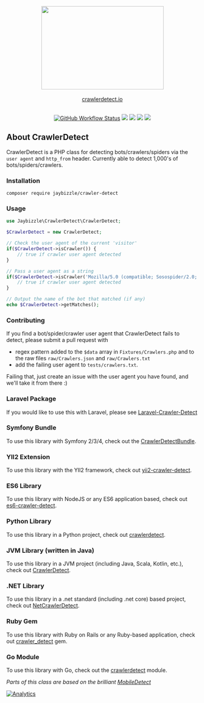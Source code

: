 <p align="center"><a href="https://crawlerdetect.io/" target="_blank"><img src="https://cloud.githubusercontent.com/assets/340752/23082173/1bd1a396-f550-11e6-8aba-4d3c75edea2f.png" width="321" height="219" /></a><br><br>
<a href="https://crawlerdetect.io/" target="_blank">crawlerdetect.io</a>
<br><br>
</p>
<p align="center">
<a href="https://github.com/JayBizzle/Crawler-Detect/actions"><img alt="GitHub Workflow Status" src="https://img.shields.io/github/actions/workflow/status/JayBizzle/Crawler-Detect/test.yml?branch=master&style=flat-square"></a>
<a href="https://packagist.org/packages/jaybizzle/crawler-detect"><img src="https://img.shields.io/packagist/dm/JayBizzle/Crawler-Detect.svg?style=flat-square" /></a>
<a href="https://github.com/JayBizzle/Crawler-Detect"><img src="https://img.shields.io/badge/license-MIT-ff69b4.svg?style=flat-square" /></a>
<a href="https://packagist.org/packages/jaybizzle/crawler-detect"><img src="https://img.shields.io/packagist/v/jaybizzle/Crawler-Detect.svg?style=flat-square" /></a>
<a href="https://coveralls.io/github/JayBizzle/Crawler-Detect"><img src="https://img.shields.io/coveralls/JayBizzle/Crawler-Detect/master.svg?style=flat-square" /></a>
</p>

## About CrawlerDetect

CrawlerDetect is a PHP class for detecting bots/crawlers/spiders via the `user agent` and `http_from` header. Currently able to detect 1,000's of bots/spiders/crawlers.

### Installation
```
composer require jaybizzle/crawler-detect
```

### Usage
```PHP
use Jaybizzle\CrawlerDetect\CrawlerDetect;

$CrawlerDetect = new CrawlerDetect;

// Check the user agent of the current 'visitor'
if($CrawlerDetect->isCrawler()) {
    // true if crawler user agent detected
}

// Pass a user agent as a string
if($CrawlerDetect->isCrawler('Mozilla/5.0 (compatible; Sosospider/2.0; +http://help.soso.com/webspider.htm)')) {
    // true if crawler user agent detected
}

// Output the name of the bot that matched (if any)
echo $CrawlerDetect->getMatches();
```

### Contributing
If you find a bot/spider/crawler user agent that CrawlerDetect fails to detect, please submit a pull request with 
- regex pattern added to the `$data` array in `Fixtures/Crawlers.php` and to the raw files `raw/Crawlers.json` and `raw/Crawlers.txt`
- add the failing user agent to `tests/crawlers.txt`.

Failing that, just create an issue with the user agent you have found, and we'll take it from there :)

### Laravel Package
If you would like to use this with Laravel, please see [Laravel-Crawler-Detect](https://github.com/JayBizzle/Laravel-Crawler-Detect)

### Symfony Bundle
To use this library with Symfony 2/3/4, check out the [CrawlerDetectBundle](https://github.com/nicolasmure/CrawlerDetectBundle).

### YII2 Extension
To use this library with the YII2 framework, check out [yii2-crawler-detect](https://github.com/AlikDex/yii2-crawler-detect).

### ES6 Library
To use this library with NodeJS or any ES6 application based, check out [es6-crawler-detect](https://github.com/JefferyHus/es6-crawler-detect).

### Python Library
To use this library in a Python project, check out [crawlerdetect](https://github.com/moskrc/CrawlerDetect).

### JVM Library (written in Java)
To use this library in a JVM project (including Java, Scala, Kotlin, etc.), check out [CrawlerDetect](https://github.com/nekosoftllc/crawler-detect).

### .NET Library
To use this library in a .net standard (including .net core) based project, check out [NetCrawlerDetect](https://github.com/gplumb/NetCrawlerDetect).

### Ruby Gem
To use this library with Ruby on Rails or any Ruby-based application, check out [crawler_detect](https://github.com/loadkpi/crawler_detect) gem.

### Go Module
To use this library with Go, check out the [crawlerdetect](https://github.com/x-way/crawlerdetect) module.

_Parts of this class are based on the brilliant [MobileDetect](https://github.com/serbanghita/Mobile-Detect)_

[![Analytics](https://ga-beacon.appspot.com/UA-72430465-1/Crawler-Detect/readme?pixel)](https://github.com/JayBizzle/Crawler-Detect)
